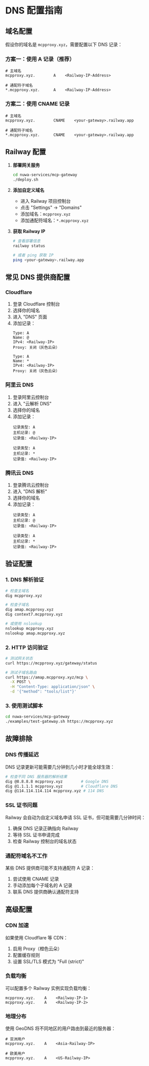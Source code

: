 # DNS 配置指南

## 域名配置

假设你的域名是 `mcpproxy.xyz`，需要配置以下 DNS 记录：

### 方案一：使用 A 记录（推荐）

```
# 主域名
mcpproxy.xyz.        A    <Railway-IP-Address>

# 通配符子域名
*.mcpproxy.xyz.      A    <Railway-IP-Address>
```

### 方案二：使用 CNAME 记录

```
# 主域名
mcpproxy.xyz.        CNAME    <your-gateway>.railway.app

# 通配符子域名  
*.mcpproxy.xyz.      CNAME    <your-gateway>.railway.app
```

## Railway 配置

1. **部署网关服务**
   ```bash
   cd nuwa-services/mcp-gateway
   ./deploy.sh
   ```

2. **添加自定义域名**
   - 进入 Railway 项目控制台
   - 点击 "Settings" → "Domains"
   - 添加域名：`mcpproxy.xyz`
   - 添加通配符域名：`*.mcpproxy.xyz`

3. **获取 Railway IP**
   ```bash
   # 查看部署信息
   railway status
   
   # 或者 ping 获取 IP
   ping <your-gateway>.railway.app
   ```

## 常见 DNS 提供商配置

### Cloudflare

1. 登录 Cloudflare 控制台
2. 选择你的域名
3. 进入 "DNS" 页面
4. 添加记录：
   ```
   Type: A
   Name: @
   IPv4: <Railway-IP>
   Proxy: 关闭（灰色云朵）
   
   Type: A  
   Name: *
   IPv4: <Railway-IP>
   Proxy: 关闭（灰色云朵）
   ```

### 阿里云 DNS

1. 登录阿里云控制台
2. 进入 "云解析 DNS"
3. 选择你的域名
4. 添加记录：
   ```
   记录类型: A
   主机记录: @
   记录值: <Railway-IP>
   
   记录类型: A
   主机记录: *
   记录值: <Railway-IP>
   ```

### 腾讯云 DNS

1. 登录腾讯云控制台
2. 进入 "DNS 解析"
3. 选择你的域名
4. 添加记录：
   ```
   记录类型: A
   主机记录: @
   记录值: <Railway-IP>
   
   记录类型: A
   主机记录: *
   记录值: <Railway-IP>
   ```

## 验证配置

### 1. DNS 解析验证

```bash
# 检查主域名
dig mcpproxy.xyz

# 检查子域名
dig amap.mcpproxy.xyz
dig context7.mcpproxy.xyz

# 或使用 nslookup
nslookup mcpproxy.xyz
nslookup amap.mcpproxy.xyz
```

### 2. HTTP 访问验证

```bash
# 测试网关状态
curl https://mcpproxy.xyz/gateway/status

# 测试子域名路由
curl https://amap.mcpproxy.xyz/mcp \
  -X POST \
  -H "Content-Type: application/json" \
  -d '{"method": "tools/list"}'
```

### 3. 使用测试脚本

```bash
cd nuwa-services/mcp-gateway
./examples/test-gateway.sh https://mcpproxy.xyz
```

## 故障排除

### DNS 传播延迟

DNS 记录更新可能需要几分钟到几小时才能全球生效：

```bash
# 检查不同 DNS 服务器的解析结果
dig @8.8.8.8 mcpproxy.xyz        # Google DNS
dig @1.1.1.1 mcpproxy.xyz        # Cloudflare DNS
dig @114.114.114.114 mcpproxy.xyz # 114 DNS
```

### SSL 证书问题

Railway 会自动为自定义域名申请 SSL 证书，但可能需要几分钟时间：

1. 确保 DNS 记录正确指向 Railway
2. 等待 SSL 证书申请完成
3. 检查 Railway 控制台的域名状态

### 通配符域名不工作

某些 DNS 提供商可能不支持通配符 A 记录：

1. 尝试使用 CNAME 记录
2. 手动添加每个子域名的 A 记录
3. 联系 DNS 提供商确认通配符支持

## 高级配置

### CDN 加速

如果使用 Cloudflare 等 CDN：

1. 启用 Proxy（橙色云朵）
2. 配置缓存规则
3. 设置 SSL/TLS 模式为 "Full (strict)"

### 负载均衡

可以配置多个 Railway 实例实现负载均衡：

```
mcpproxy.xyz.    A    <Railway-IP-1>
mcpproxy.xyz.    A    <Railway-IP-2>
```

### 地理分布

使用 GeoDNS 将不同地区的用户路由到最近的服务器：

```
# 亚洲用户
mcpproxy.xyz.    A    <Asia-Railway-IP>

# 欧美用户  
mcpproxy.xyz.    A    <US-Railway-IP>
```
